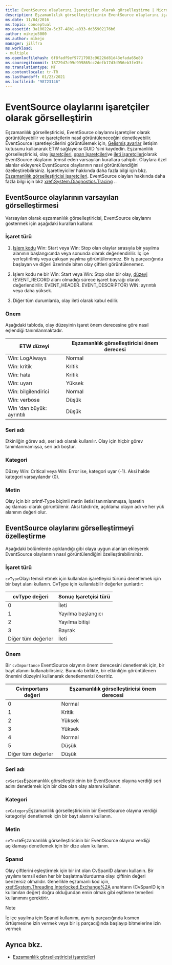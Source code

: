 ```yaml
---
title: EventSource olaylarını Işaretçiler olarak görselleştirme | Microsoft Docs
description: Eşzamanlılık görselleştiricinin EventSource olaylarını işaretçiler olarak görüntüleyip göstermediğini ve işaretçilerin nasıl görüntülendiğini kontrol edebilirsiniz.
ms.date: 11/04/2016
ms.topic: conceptual
ms.assetid: 3a10022a-5c37-48b1-a833-dd35902176b6
author: mikejo5000
ms.author: mikejo
manager: jillfra
ms.workload:
- multiple
ms.openlocfilehash: 6f8fadf9ef97717983c96226d81d43efada65e89
ms.sourcegitcommit: 18729d7c99c999865cc2defb17d3d956eb3fe35c
ms.translationtype: MT
ms.contentlocale: tr-TR
ms.lasthandoff: 01/23/2021
ms.locfileid: "98723146"
---
```

# <a name="visualize-eventsource-events-as-markers"></a>EventSource olaylarını işaretçiler olarak görselleştirin
Eşzamanlılık görselleştiricisi, EventSource olaylarını işaretçiler olarak görüntüleyebilir ve işaretçilerin nasıl görüntüleneceğini denetleyebilir. EventSource işaretleyicilerini görüntülemek için, [Gelişmiş ayarlar](../profiling/advanced-settings-dialog-box-concurrency-visualizer.md) iletişim kutusunu kullanarak ETW sağlayıcısı GUID 'sini kaydedin. Eşzamanlılık görselleştiricisi, olay [işaretçileri](../profiling/flag-markers.md), [span Işaretçileri](../profiling/span-markers.md)ve [ileti işaretçileri](../profiling/message-markers.md)olarak EventSource olaylarını temsil eden varsayılan kurallara sahiptir. Olaylara özel alanlar ekleyerek EventSource olaylarının nasıl görüntülendiğini özelleştirebilirsiniz. İşaretleyiciler hakkında daha fazla bilgi için bkz. [Eşzamanlılık görselleştiricisi işaretçileri](../profiling/concurrency-visualizer-markers.md). EventSource olayları hakkında daha fazla bilgi için bkz <xref:System.Diagnostics.Tracing> ..

## <a name="default-visualization-of-eventsource-events"></a>EventSource olaylarının varsayılan görselleştirmesi
 Varsayılan olarak eşzamanlılık görselleştiricisi, EventSource olaylarını göstermek için aşağıdaki kuralları kullanır.

### <a name="marker-type"></a>İşaret türü

1. [Işlem kodu](/windows/desktop/WES/eventmanifestschema-opcodetype-complextype) Win: Start veya Win: Stop olan olaylar sırasıyla bir yayılma alanının başlangıcında veya sonunda olarak değerlendirilir.  İç içe yerleştirilmiş veya çakışan yayılma görüntülenemez. Bir iş parçacığında başlayan ve diğeri üzerinde biten olay çiftleri görüntülenemez.

2. Işlem kodu ne bir Win: Start veya Win: Stop olan bir olay, [düzeyi](/windows/desktop/WES/defining-severity-levels) (EVENT_RECORD alanı olmadığı sürece işaret bayrağı olarak değerlendirilir. EVENT_HEADER. EVENT_DESCRIPTOR) WIN: ayrıntılı veya daha yüksek.

3. Diğer tüm durumlarda, olay ileti olarak kabul edilir.

### <a name="importance"></a>Önem
 Aşağıdaki tabloda, olay düzeyinin işaret önem derecesine göre nasıl eşlendiği tanımlanmaktadır.

|ETW düzeyi|Eşzamanlılık görselleştiricisi önem derecesi|
|---------------|---------------------------------------|
|Win: LogAlways|Normal|
|Win: kritik|Kritik|
|Win: hata|Kritik|
|Win: uyarı|Yüksek|
|Win: bilgilendirici|Normal|
|Win: verbose|Düşük|
|Win 'dan büyük: ayrıntılı|Düşük|

### <a name="series-name"></a>Seri adı
 Etkinliğin görev adı, seri adı olarak kullanılır. Olay için hiçbir görev tanımlanmamışsa, seri adı boştur.

### <a name="category"></a>Kategori
 Düzey Win: Critical veya Win: Error ise, kategori uyar (-1). Aksi halde kategori varsayılandır (0).

### <a name="text"></a>Metin
 Olay için bir printf-Type biçimli metin iletisi tanımlanmışsa, Işaretin açıklaması olarak görüntülenir. Aksi takdirde, açıklama olayın adı ve her yük alanının değeri olur.

## <a name="customize-visualization-of-eventsource-events"></a>EventSource olaylarını görselleştirmeyi özelleştirme
 Aşağıdaki bölümlerde açıklandığı gibi olaya uygun alanları ekleyerek EventSource olaylarının nasıl görüntülendiğini özelleştirebilirsiniz.

### <a name="marker-type"></a>İşaret türü
 `cvType`Olayı temsil etmek için kullanılan işaretleyici türünü denetlemek için bir bayt alanı kullanın. CvType için kullanılabilir değerler şunlardır:

|cvType değeri|Sonuç Işaretçisi türü|
|------------------|---------------------------|
|0|İleti|
|1|Yayılma başlangıcı|
|2|Yayılma bitişi|
|3|Bayrak|
|Diğer tüm değerler|İleti|

### <a name="importance"></a>Önem
 Bir `cvImportance` EventSource olayının önem derecesini denetlemek için, bir bayt alanını kullanabilirsiniz. Bununla birlikte, bir etkinliğin görüntülenen önemini düzeyini kullanarak denetlemenizi öneririz.

|Cvimportans değeri|Eşzamanlılık görselleştiricisi önem derecesi|
|------------------------|---------------------------------------|
|0|Normal|
|1|Kritik|
|2|Yüksek|
|3|Yüksek|
|4|Normal|
|5|Düşük|
|Diğer tüm değerler|Düşük|

### <a name="series-name"></a>Seri adı
 `cvSeries`Eşzamanlılık görselleştiricinin bir EventSource olayına verdiği seri adını denetlemek için bir dize olan olay alanını kullanın.

### <a name="category"></a>Kategori
 `cvCategory`Eşzamanlılık görselleştiricinin bir EventSource olayına verdiği kategoriyi denetlemek için bir bayt alanını kullanın.

### <a name="text"></a>Metin
 `cvTextW`Eşzamanlılık görselleştiricinin bir EventSource olayına verdiği açıklamayı denetlemek için bir dize alanı kullanın.

### <a name="spanid"></a>Spanıd
 Olay çiftlerini eşleştirmek için bir int olan CvSpanID alanını kullanın. Bir yayılımı temsil eden her bir başlatma/durdurma olayı çiftinin değeri benzersiz olmalıdır. Genellikle eşzamanlı kod için, <xref:System.Threading.Interlocked.Exchange%2A> anahtarın (CvSpanID için kullanılan değer) doğru olduğundan emin olmak gibi eşitleme temelleri kullanımını gerektirir.

> [!NOTE]
> İç içe yayılma için Spanıd kullanımı, aynı iş parçacığında kısmen örtüşmesine izin vermek veya bir iş parçacığında başlayıp bitmelerine izin vermek

## <a name="see-also"></a>Ayrıca bkz.
- [Eşzamanlılık görselleştiricisi işaretçileri](../profiling/concurrency-visualizer-markers.md)